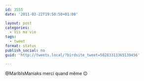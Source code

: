 ```yaml
---
id: 3555
date: '2011-03-22T19:50:50+01:00'

layout: post
categories:
  - Vis ma vie
tags:
  - tweet
format: status
publish_social: no
guid: 'http://tweets.local/?birdsite_tweet=50283313365139456'

---
```


@MarlbIsManiaks merci quand même 😉